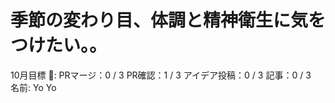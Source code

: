 # 季節の変わり目、体調と精神衛生に気をつけたい。。

10月目標 🚀: PRマージ：0  /  3
PR確認：1 /  3
アイデア投稿：0 / 3
記事：0 / 3　　　　　　　　　　　　
名前: Yo Yo